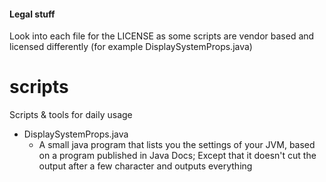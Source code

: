 #### Legal stuff
Look into each file for the LICENSE as some scripts are vendor based and licensed differently (for example DisplaySystemProps.java)

scripts
=======
Scripts &amp; tools for daily usage


* DisplaySystemProps.java
  * A small java program that lists you the settings of your JVM, based on a program published in Java Docs; Except that it doesn't cut the output after a few character and outputs everything
